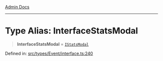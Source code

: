 [Admin Docs](/)

***

# Type Alias: InterfaceStatsModal

> **InterfaceStatsModal** = [`IStatsModal`](../interfaces/IStatsModal.md)

Defined in: [src/types/Event/interface.ts:240](https://github.com/PalisadoesFoundation/talawa-admin/blob/main/src/types/Event/interface.ts#L240)
